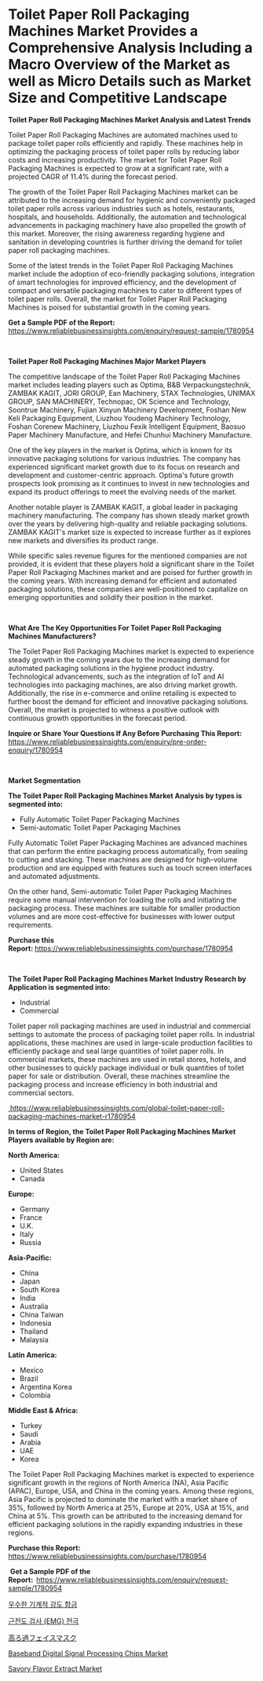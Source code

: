 <p><h1>Toilet Paper Roll Packaging Machines Market Provides a Comprehensive Analysis Including a Macro Overview of the Market as well as Micro Details such as Market Size and Competitive Landscape</h1></p><p><strong>Toilet Paper Roll Packaging Machines Market Analysis and Latest Trends</strong></p>
<p><p>Toilet Paper Roll Packaging Machines are automated machines used to package toilet paper rolls efficiently and rapidly. These machines help in optimizing the packaging process of toilet paper rolls by reducing labor costs and increasing productivity. The market for Toilet Paper Roll Packaging Machines is expected to grow at a significant rate, with a projected CAGR of 11.4% during the forecast period.</p><p>The growth of the Toilet Paper Roll Packaging Machines market can be attributed to the increasing demand for hygienic and conveniently packaged toilet paper rolls across various industries such as hotels, restaurants, hospitals, and households. Additionally, the automation and technological advancements in packaging machinery have also propelled the growth of this market. Moreover, the rising awareness regarding hygiene and sanitation in developing countries is further driving the demand for toilet paper roll packaging machines.</p><p>Some of the latest trends in the Toilet Paper Roll Packaging Machines market include the adoption of eco-friendly packaging solutions, integration of smart technologies for improved efficiency, and the development of compact and versatile packaging machines to cater to different types of toilet paper rolls. Overall, the market for Toilet Paper Roll Packaging Machines is poised for substantial growth in the coming years.</p></p>
<p><strong>Get a Sample PDF of the Report:&nbsp;</strong> <a href="https://www.reliablebusinessinsights.com/enquiry/request-sample/1780954">https://www.reliablebusinessinsights.com/enquiry/request-sample/1780954</a></p>
<p>&nbsp;</p>
<p><strong>Toilet Paper Roll Packaging Machines Major Market Players</strong></p>
<p><p>The competitive landscape of the Toilet Paper Roll Packaging Machines market includes leading players such as Optima, B&B Verpackungstechnik, ZAMBAK KAGIT, JORI GROUP, Ean Machinery, STAX Technologies, UNIMAX GROUP, SAN MACHINERY, Technopac, OK Science and Technology, Soontrue Machinery, Fujian Xinyun Machinery Development, Foshan New Keli Packaging Equipment, Liuzhou Youdeng Machinery Technology, Foshan Corenew Machinery, Liuzhou Fexik Intelligent Equipment, Baosuo Paper Machinery Manufacture, and Hefei Chunhui Machinery Manufacture.</p><p>One of the key players in the market is Optima, which is known for its innovative packaging solutions for various industries. The company has experienced significant market growth due to its focus on research and development and customer-centric approach. Optima's future growth prospects look promising as it continues to invest in new technologies and expand its product offerings to meet the evolving needs of the market.</p><p>Another notable player is ZAMBAK KAGIT, a global leader in packaging machinery manufacturing. The company has shown steady market growth over the years by delivering high-quality and reliable packaging solutions. ZAMBAK KAGIT's market size is expected to increase further as it explores new markets and diversifies its product range.</p><p>While specific sales revenue figures for the mentioned companies are not provided, it is evident that these players hold a significant share in the Toilet Paper Roll Packaging Machines market and are poised for further growth in the coming years. With increasing demand for efficient and automated packaging solutions, these companies are well-positioned to capitalize on emerging opportunities and solidify their position in the market.</p></p>
<p>&nbsp;</p>
<p><strong>What Are The Key Opportunities For Toilet Paper Roll Packaging Machines Manufacturers?</strong></p>
<p><p>The Toilet Paper Roll Packaging Machines market is expected to experience steady growth in the coming years due to the increasing demand for automated packaging solutions in the hygiene product industry. Technological advancements, such as the integration of IoT and AI technologies into packaging machines, are also driving market growth. Additionally, the rise in e-commerce and online retailing is expected to further boost the demand for efficient and innovative packaging solutions. Overall, the market is projected to witness a positive outlook with continuous growth opportunities in the forecast period.</p></p>
<p><strong>Inquire or Share Your Questions If Any Before Purchasing This Report:</strong> <a href="https://www.reliablebusinessinsights.com/enquiry/pre-order-enquiry/1780954">https://www.reliablebusinessinsights.com/enquiry/pre-order-enquiry/1780954</a></p>
<p>&nbsp;</p>
<p><strong>Market Segmentation</strong></p>
<p><strong>The Toilet Paper Roll Packaging Machines Market Analysis by types is segmented into:</strong></p>
<p><ul><li>Fully Automatic Toilet Paper Packaging Machines</li><li>Semi-automatic Toilet Paper Packaging Machines</li></ul></p>
<p><p>Fully Automatic Toilet Paper Packaging Machines are advanced machines that can perform the entire packaging process automatically, from sealing to cutting and stacking. These machines are designed for high-volume production and are equipped with features such as touch screen interfaces and automated adjustments. </p><p>On the other hand, Semi-automatic Toilet Paper Packaging Machines require some manual intervention for loading the rolls and initiating the packaging process. These machines are suitable for smaller production volumes and are more cost-effective for businesses with lower output requirements.</p></p>
<p><strong>Purchase this Report:&nbsp;</strong><a href="https://www.reliablebusinessinsights.com/purchase/1780954">https://www.reliablebusinessinsights.com/purchase/1780954</a></p>
<p>&nbsp;</p>
<p><strong>The Toilet Paper Roll Packaging Machines Market Industry Research by Application is segmented into:</strong></p>
<p><ul><li>Industrial</li><li>Commercial</li></ul></p>
<p><p>Toilet paper roll packaging machines are used in industrial and commercial settings to automate the process of packaging toilet paper rolls. In industrial applications, these machines are used in large-scale production facilities to efficiently package and seal large quantities of toilet paper rolls. In commercial markets, these machines are used in retail stores, hotels, and other businesses to quickly package individual or bulk quantities of toilet paper for sale or distribution. Overall, these machines streamline the packaging process and increase efficiency in both industrial and commercial sectors.</p></p>
<p><a href="https://www.reliablebusinessinsights.com/global-toilet-paper-roll-packaging-machines-market-r1780954">&nbsp;https://www.reliablebusinessinsights.com/global-toilet-paper-roll-packaging-machines-market-r1780954</a></p>
<p><strong>In terms of Region, the Toilet Paper Roll Packaging Machines Market Players available by Region are:</strong></p>
<p>
    <p> <strong> North America: </strong>
        <ul>
            <li>United States</li>
            <li>Canada</li>
        </ul>
        </p> 
    <p> <strong> Europe: </strong>
        <ul>
            <li>Germany</li>
            <li>France</li>
            <li>U.K.</li>
            <li>Italy</li>
            <li>Russia</li>
        </ul>
        </p> 
    <p> <strong> Asia-Pacific: </strong>
        <ul>
            <li>China</li>
            <li>Japan</li>
            <li>South Korea</li>
            <li>India</li>
            <li>Australia</li>
            <li>China Taiwan</li>
            <li>Indonesia</li>
            <li>Thailand</li>
            <li>Malaysia</li>
        </ul>
        </p> 
    <p> <strong> Latin America: </strong>
        <ul>
            <li>Mexico</li>
            <li>Brazil</li>
            <li>Argentina Korea</li>
            <li>Colombia</li>
        </ul>
        </p> 
    <p> <strong> Middle East & Africa: </strong>
        <ul>
            <li>Turkey</li>
            <li>Saudi</li>
            <li>Arabia</li>
            <li>UAE</li>
            <li>Korea</li>
        </ul>
    </p>
    </p>
<p><p>The Toilet Paper Roll Packaging Machines market is expected to experience significant growth in the regions of North America (NA), Asia Pacific (APAC), Europe, USA, and China in the coming years. Among these regions, Asia Pacific is projected to dominate the market with a market share of 35%, followed by North America at 25%, Europe at 20%, USA at 15%, and China at 5%. This growth can be attributed to the increasing demand for efficient packaging solutions in the rapidly expanding industries in these regions.</p></p>
<p><strong>Purchase this Report: </strong><a href="https://www.reliablebusinessinsights.com/purchase/1780954">https://www.reliablebusinessinsights.com/purchase/1780954</a></p>
<p>&nbsp;<strong>Get a Sample PDF of the Report:&nbsp;&nbsp;</strong><a href="https://www.reliablebusinessinsights.com/enquiry/request-sample/1780954">https://www.reliablebusinessinsights.com/enquiry/request-sample/1780954</a></p>
<p><strong></strong></p>
<p><p><a href="https://github.com/nigaleamar09/Market-Research-Report-List-1/blob/main/250728299673.md">우수한 기계적 강도 합금</a></p><p><a href="https://github.com/lkwggful07722/Market-Research-Report-List-2/blob/main/463939999674.md">근전도 검사 (EMG) 전극</a></p><p><a href="https://github.com/andym141978/Market-Research-Report-List-1/blob/main/5375114105884.md">高ろ過フェイスマスク</a></p><p><a href="https://issuu.com/reportprime-2/docs/baseband-digital-signal-processing-chips-market-si">Baseband Digital Signal Processing Chips Market</a></p><p><a href="https://github.com/LiamDavis60/Market-Research-Report-List-1/blob/main/savory-flavor-extract-market.md">Savory Flavor Extract Market</a></p></p>